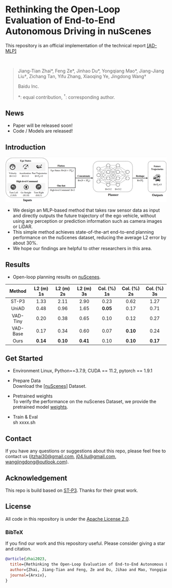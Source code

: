 # Rethinking the Open-Loop Evaluation of End-to-End Autonomous Driving in nuScenes
This repository is an official implementation of the technical report [[AD-MLP]](https://github.com/E2E-AD/AD-MLP) 

<br/>

> Jiang-Tian Zhai\*, Feng Ze\*, Jinhao Du\*, Yongqiang Mao\*, Jiang-Jiang Liu&#8224;, Zichang Tan, Yifu Zhang, Xiaoqing Ye, Jingdong Wang&#8224;
> 
> Baidu Inc.
>
> \*: equal contribution, <sup>&#8224;</sup>: corresponding author.
>

## News
* Paper will be released soon!
* Code / Models are released!

## Introduction

<div align="center">
<img src="./pipeline.png" />
</div>


- We design an MLP-based method that takes raw sensor data as input and directly outputs the future trajectory of the ego vehicle, without using any perception or prediction information such as camera images or LiDAR. 
- This simple method achieves state-of-the-art end-to-end planning performance on the nuScenes dataset, reducing the average L2 error by about 30\%.
- We hope our findings are helpful to other researchers in this area.

## Results
- Open-loop planning results on [nuScenes](https://github.com/nutonomy/nuscenes-devkit). 

| Method | L2 (m) 1s | L2 (m) 2s | L2 (m) 3s | Col. (%) 1s | Col. (%) 2s | Col. (%) 3s |
| :---: | :---: | :---: | :---: | :---:| :---: | :---: |
| ST-P3 | 1.33 | 2.11 | 2.90 | 0.23 | 0.62 | 1.27 |
| UniAD | 0.48 | 0.96 | 1.65 | **0.05** | 0.17 | 0.71 |
| VAD-Tiny | 0.20 | 0.38 | 0.65 | 0.10 | 0.12 | 0.27 |
| VAD-Base | 0.17 | 0.34 | 0.60 | 0.07 | **0.10** | 0.24 |
| Ours | **0.14** | **0.10** | **0.41** | 0.10 | **0.10** | **0.17** |

## Get Started

* Environment
  Linux, Python==3.7.9, CUDA == 11.2, pytorch == 1.9.1

* Prepare Data   
Download the [[nuScenes]](https://www.nuscenes.org/download) Dataset.

* Pretrained weights   
To verify the performance on the nuScenes Dataset, we provide the pretrained model [weights](https://drive.google.com/file/d/1ABI5BoQCkCkP4B0pO5KBJ3Ni0tei0gZi/view?usp=sharing). 

* Train & Eval   
sh xxxx.sh


## Contact
If you have any questions or suggestions about this repo, please feel free to contact us (jtzhai30@gmail.com, j04.liu@gmail.com, wangjingdong@outlook.com).

## Acknowledgement
This repo is build based on [ST-P3](https://github.com/OpenPerceptionX/ST-P3). Thanks for their great work.

## License
All code in this repository is under the [Apache License 2.0](https://www.apache.org/licenses/LICENSE-2.0).

### BibTeX

If you find our work and this repository useful. Please consider giving a star and citation.

```bibtex
@article{zhai2023,
  title={Rethinking the Open-Loop Evaluation of End-to-End Autonomous Driving in nuScenes},
  author={Zhai, Jiang-Tian and Feng, Ze and Du, Jihao and Mao, Yongqiang and Liu, Jiang-Jiang and Tan, Zichang and Ye, Xiaoqing and Wang, Jingdong},
  journal={Arxiv},
}
```
